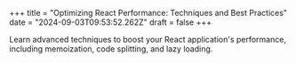 +++
title = "Optimizing React Performance: Techniques and Best Practices"
date = "2024-09-03T09:53:52.262Z"
draft = false
+++

  Learn advanced techniques to boost your React application's performance, including memoization, code splitting, and lazy loading.
        